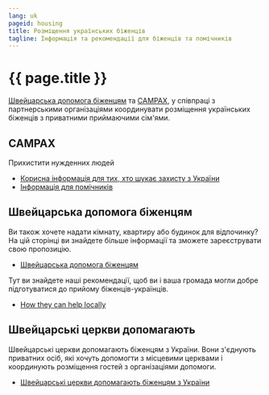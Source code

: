 ```yaml
---
lang: uk
pageid: housing
title: Розміщення українських біженців
tagline: Інформація та рекомендації для біженців та помічників
---
```

# {{ page.title }}


[Швейцарська допомога біженцям](https://www.fluechtlingshilfe.ch/aktiv-werden/fuer-ukrainische-gefluechtete) та [CAMPAX](https://campax.org), у співпраці з партнерськими організаціями координувати розміщення українських біженців з приватними приймаючими сім'ями.


## CAMPAX
Прихистити нужденних людей

- [Корисна інформація для тих, хто шукає захисту з України](https://campax.org/infos-fuer-ukraine-fluechtende/)
- [Інформація для помічників](https://campax.org/standwithukraine-infos-fur-helfende/)


## Швейцарська допомога біженцям
Ви також хочете надати кімнату, квартиру або будинок для відпочинку? На цій сторінці ви знайдете більше інформації та зможете зареєструвати свою пропозицію.

- [Швейцарська допомога біженцям](https://www.fluechtlingshilfe.ch/aktiv-werden/fuer-ukrainische-gefluechtete)

Тут ви знайдете наші рекомендації, щоб ви і ваша громада могли добре підготуватися до прийому біженців-українців.

- [How they can help locally](https://www.fluechtlingshilfe.ch/aktiv-werden/fuer-ukrainische-gefluechtete/so-koennen-sie-lokal-helfen)


## Швейцарські церкви допомагають
Швейцарські церкви допомагають біженцям з України. Вони з'єднують приватних осіб, які хочуть допомогти з місцевими церквами і координують розміщення гостей з організаціями допомоги.

- [Швейцарські церкви допомагають біженцям з України](https://kirchen-helfen.ch)
